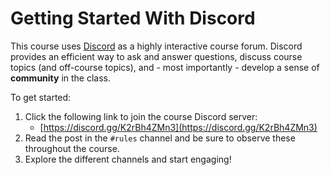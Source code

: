 # Getting Started With Discord

This course uses [Discord](https://discord.com/) as a highly interactive course
forum. Discord provides an efficient way to ask and answer questions, discuss
course topics (and off-course topics), and - most importantly - develop a sense
of **community** in the class.

To get started:

1. Click the following link to join the course Discord server:
    - [https://discord.gg/K2rBh4ZMn3](https://discord.gg/K2rBh4ZMn3)
1. Read the post in the `#rules` channel and be sure to observe these throughout the course.
1. Explore the different channels and start engaging! 

